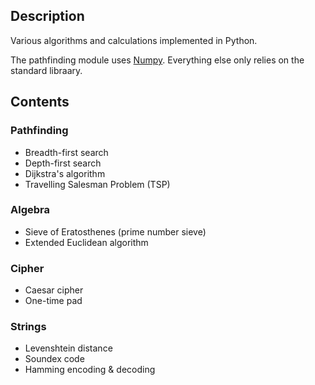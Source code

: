 ## Description

Various algorithms and calculations implemented in Python.

The pathfinding module uses [Numpy](https://numpy.org/). Everything else only relies on the standard libraary.

## Contents

### Pathfinding

- Breadth-first search
- Depth-first search
- Dijkstra's algorithm
- Travelling Salesman Problem (TSP)

### Algebra

- Sieve of Eratosthenes (prime number sieve)
- Extended Euclidean algorithm

### Cipher

- Caesar cipher
- One-time pad

### Strings

- Levenshtein distance
- Soundex code
- Hamming encoding & decoding
